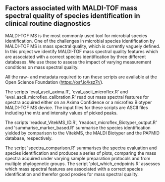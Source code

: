 ## Factors associated with MALDI-TOF mass spectral quality of species identification in clinical routine diagnostics

MALDI-TOF MS is the most commonly used tool for microbial species identification. One of the challenges in microbial species identification by MALDI-TOF MS is mass spectral quality, which is currently vaguely defined. 
In this project we identify MALDI-TOF mass spectral quality features which are associated with a correct species identification by three different databases. We use these to assess the impact of varying measurement conditions on mass spectral quality.

All the raw- and metadata required to run these scripts are available at the Open Science Foundation (https://osf.io/ksz7r/). 

The scripts 'eval_ascii_axima.R', 'eval_ascii_microflex.R' and 'eval_ascii_microflex_calibration.R' read out mass spectral features for spectra acquired either on an Axima Confidence or a microflex Biotyper MALDI-TOF MS device. The input files for these scripts are ASCII files including the m/z and intensity values of picked peaks.

The scripts 'readout_VitekMS_ID.R', 'readout_microflex_Biotyper_output.R' and 'summarise_marker_based.R' summarise the species identification yielded by comparison to the VitekMS, the MALDI Biotyper and the PAPMID database, respectively. 

The script 'spectra_comparison.R' summarises the spectra evaluation and species identification and produces a series of plots, comparing the mass spectra acquired under varying sample preparation protocols and from multiple phylogenetic groups. 
The script 'plot_which_endpoints.R' assesses which mass spectral features are associated with a correct species identification and therefor good proxies for mass spectral quality. 

